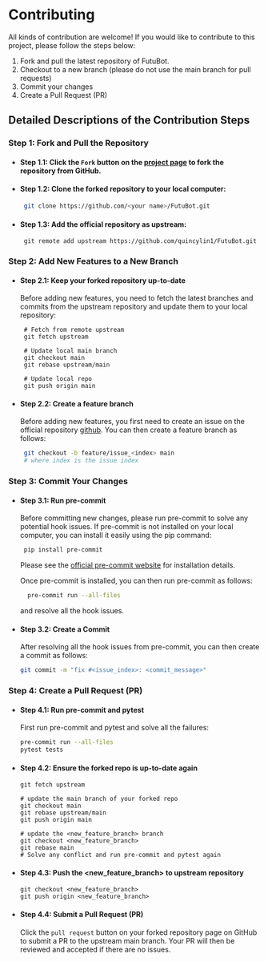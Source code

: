 # Contributing

All kinds of contribution are welcome! If you would like to contribute to this project, please follow the steps below:

1. Fork and pull the latest repository of FutuBot.
2. Checkout to a new branch (please do not use the main branch for pull requests)
3. Commit your changes
4. Create a Pull Request (PR)

## Detailed Descriptions of the Contribution Steps

### Step 1: Fork and Pull the Repository

- #### Step 1.1: Click the `Fork` button on the [project page](https://github.com/quincylin1/FutuBot) to fork the repository from GitHub.
- #### Step 1.2: Clone the forked repository to your local computer:
  ```bash
   git clone https://github.com/<your name>/FutuBot.git
  ```
- #### Step 1.3: Add the official repository as upstream:
  ```shell
   git remote add upstream https://github.com/quincylin1/FutuBot.git
  ```

### Step 2: Add New Features to a New Branch

- #### Step 2.1: Keep your forked repository up-to-date

  Before adding new features, you need to fetch the latest branches and commits from the upstream repository and update them to your local repository:

  ```shell
   # Fetch from remote upstream
   git fetch upstream

   # Update local main branch
   git checkout main
   git rebase upstream/main

   # Update local repo
   git push origin main
  ```

- #### Step 2.2: Create a feature branch

  Before adding new features, you first need to create an issue on the official repository [github](https://github.com/quincylin1/FutuBot). You can then create a feature branch as follows:

  ```bash
   git checkout -b feature/issue_<index> main
   # where index is the issue index
  ```

### Step 3: Commit Your Changes

- #### Step 3.1: Run pre-commit

  Before committing new changes, please run pre-commit to solve any potential hook issues. If pre-commit is not installed on your local computer, you can install it easily using the pip command:

  ```bash
   pip install pre-commit
  ```

  Please see the [official pre-commit website](https://pre-commit.com/) for installation details.

  Once pre-commit is installed, you can then run pre-commit as follows:

  ```bash
    pre-commit run --all-files
  ```

  and resolve all the hook issues.

- #### Step 3.2: Create a Commit

  After resolving all the hook issues from pre-commit, you can then create a commit as follows:

  ```bash
  git commit -m "fix #<issue_index>: <commit_message>"
  ```

### Step 4: Create a Pull Request (PR)

- #### Step 4.1: Run pre-commit and pytest

  First run pre-commit and pytest and solve all the failures:

  ```bash
  pre-commit run --all-files
  pytest tests
  ```

- #### Step 4.2: Ensure the forked repo is up-to-date again

  ```
  git fetch upstream

  # update the main branch of your forked repo
  git checkout main
  git rebase upstream/main
  git push origin main

  # update the <new_feature_branch> branch
  git checkout <new_feature_branch>
  git rebase main
  # Solve any conflict and run pre-commit and pytest again
  ```

- #### Step 4.3: Push the \<new_feature_branch> to upstream repository

  ```
  git checkout <new_feature_branch>
  git push origin <new_feature_branch>
  ```

- #### Step 4.4: Submit a Pull Request (PR)

  Click the `pull request` button on your forked repository page on GitHub to submit a PR to the upstream main branch. Your PR will then be reviewed and accepted if there are no issues.
